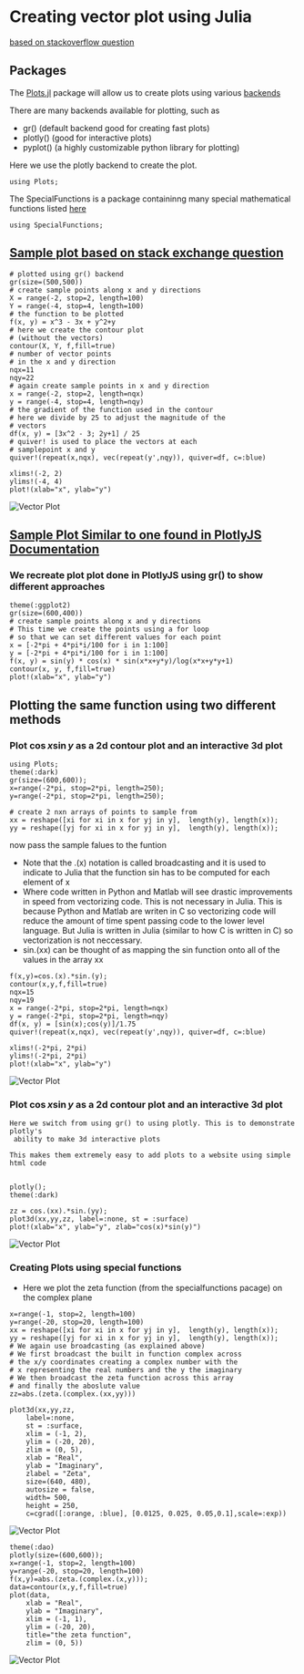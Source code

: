 # Creating vector plot using Julia

[based on stackoverflow question](https://stackoverflow.com/questions/52360705/how-can-i-plot-vector-field-on-julia)

## Packages

The [Plots.jl](https://github.com/JuliaPlots/Plots.jl) package will allow us to create plots using various [backends](https://docs.juliaplots.org/latest/backends/#backends)

There are many backends available for plotting, such as
- gr() (default backend good for creating fast plots)
- plotly() (good for interactive plots)
- pyplot() (a highly customizable python library for plotting)

Here we use the plotly backend to create the plot. 

```using Plots;```

The SpecialFunctions is a package containinng many special mathematical functions listed [here](https://github.com/JuliaMath/SpecialFunctions.jl/blob/master/README.md)

```using SpecialFunctions;```

## [Sample plot based on stack exchange question](https://stackoverflow.com/questions/52360705/how-can-i-plot-vector-field-on-julia)

```
# plotted using gr() backend
gr(size=(500,500))
# create sample points along x and y directions
X = range(-2, stop=2, length=100)
Y = range(-4, stop=4, length=100)
# the function to be plotted
f(x, y) = x^3 - 3x + y^2+y
# here we create the contour plot
# (without the vectors)
contour(X, Y, f,fill=true)
# number of vector points
# in the x and y direction
nqx=11
nqy=22
# again create sample points in x and y direction
x = range(-2, stop=2, length=nqx)
y = range(-4, stop=4, length=nqy)
# the gradient of the function used in the contour
# here we divide by 25 to adjust the magnitude of the
# vectors
df(x, y) = [3x^2 - 3; 2y+1] / 25
# quiver! is used to place the vectors at each
# samplepoint x and y
quiver!(repeat(x,nqx), vec(repeat(y',nqy)), quiver=df, c=:blue)

xlims!(-2, 2)
ylims!(-4, 4)
plot!(xlab="x", ylab="y")
```

![Vector Plot](output_8_0.png)

## [Sample Plot Similar to one found in PlotlyJS Documentation](http://juliaplots.org/PlotlyJS.jl/stable/examples/contour/)

### We recreate plot plot done in PlotlyJS using gr() to show different approaches

```
theme(:ggplot2)
gr(size=(600,400)) 
# create sample points along x and y directions
# This time we create the points using a for loop
# so that we can set different values for each point
x = [-2*pi + 4*pi*i/100 for i in 1:100]
y = [-2*pi + 4*pi*i/100 for i in 1:100]
f(x, y) = sin(y) * cos(x) * sin(x*x+y*y)/log(x*x+y*y+1)
contour(x, y, f,fill=true)
plot!(xlab="x", ylab="y")
```

## Plotting the same function using two different methods

### Plot $\cos{x}\sin{y}$ as a 2d contour plot and an interactive 3d plot

```
using Plots;
theme(:dark)
gr(size=(600,600));
x=range(-2*pi, stop=2*pi, length=250);
y=range(-2*pi, stop=2*pi, length=250);
```

```
# create 2 nxn arrays of points to sample from
xx = reshape([xi for xi in x for yj in y],  length(y), length(x));
yy = reshape([yj for xi in x for yj in y],  length(y), length(x));
```

now pass the sample falues to the funtion
- Note that the .(x) notation is called broadcasting and it is used to indicate to Julia that the function sin has to be computed for each element of x
- Where code written in Python and Matlab will see drastic improvements in speed from vectorizing code. This is not necessary in Julia. This is because Python and Matlab are writen in C so vectorizing code will reduce the amount of time spent passing code to the lower level language. But Julia is written in Julia (similar to how C is written in C) so vectorization is not neccessary.
- sin.(xx) can be thought of as mapping the sin function onto all of the values in the array xx

```
f(x,y)=cos.(x).*sin.(y);
contour(x,y,f,fill=true)
nqx=15
nqy=19
x = range(-2*pi, stop=2*pi, length=nqx)
y = range(-2*pi, stop=2*pi, length=nqy)
df(x, y) = [sin(x);cos(y)]/1.75
quiver!(repeat(x,nqx), vec(repeat(y',nqy)), quiver=df, c=:blue)

xlims!(-2*pi, 2*pi)
ylims!(-2*pi, 2*pi)
plot!(xlab="x", ylab="y")
```

![Vector Plot](output_17_0.png)

### Plot $\cos{x}\sin{y}$ as a 2d contour plot and an interactive 3d plot

```
Here we switch from using gr() to using plotly. This is to demonstrate plotly's
 ability to make 3d interactive plots

This makes them extremely easy to add plots to a website using simple html code
```

```<iframe width="100%" height="450px" frameborder="0" scrolling="no" src="/foo/bar/sincos.html"></iframe>
```
```
plotly();
theme(:dark)
```
```
zz = cos.(xx).*sin.(yy);
plot3d(xx,yy,zz, label=:none, st = :surface)
plot!(xlab="x", ylab="y", zlab="cos(x)*sin(y)")
```
![Vector Plot](pl3d.png)

### Creating Plots using special functions

- Here we plot the zeta function (from the specialfunctions pacage)
 on the complex plane
 
```
x=range(-1, stop=2, length=100)
y=range(-20, stop=20, length=100)
xx = reshape([xi for xi in x for yj in y],  length(y), length(x));
yy = reshape([yj for xi in x for yj in y],  length(y), length(x));
# We again use broadcasting (as explained above)
# We first broadcast the built in function complex across
# the x/y coordinates creating a complex number with the
# x representing the real numbers and the y the imaginary
# We then broadcast the zeta function across this array
# and finally the aboslute value
zz=abs.(zeta.(complex.(xx,yy)))
```
```
plot3d(xx,yy,zz,
    label=:none,
    st = :surface,
    xlim = (-1, 2),
    ylim = (-20, 20),
    zlim = (0, 5),
    xlab = "Real", 
    ylab = "Imaginary", 
    zlabel = "Zeta",
    size=(640, 480),
    autosize = false,
    width= 500,
    height = 250,
    c=cgrad([:orange, :blue], [0.0125, 0.025, 0.05,0.1],scale=:exp))
```

![Vector Plot](pl3d2.png)

```
theme(:dao)
plotly(size=(600,600));
x=range(-1, stop=2, length=100)
y=range(-20, stop=20, length=100)
f(x,y)=abs.(zeta.(complex.(x,y)));
data=contour(x,y,f,fill=true)
plot(data,
    xlab = "Real", 
    ylab = "Imaginary",
    xlim = (-1, 1),
    ylim = (-20, 20),
    title="the zeta function",
    zlim = (0, 5))
```

![Vector Plot](output_17_0.png)
